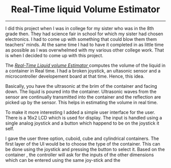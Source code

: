 <center><h1>Real-Time liquid Volume Estimator</h1></center>

---

I did this project when I was in college for my sister who was in the 8th grade then. They had science fair in school for which my sister had chosen electronics. I had to come up with something that could blow them them teachers' minds. At the same time I had to have it completed in as little time as possible as I was overwhelmed with my various other college work. That is when I decided to come up with this project.

The <i> <u>Real-Time Liquid volume Estimator </u></i> computes the volume of the liquid in a container in Real time. I had a broken joystick, an ultasonic sensor and a microcontroller developement board at that time. Hence, this idea.

Basically, you have the ultrasonic at the brim of the container and facing down. The liquid is poured into the container. Ultrasonic waves from the sensor are continually transmitted into the container and the reflection are picked up by the sensor. This helps in estimating the volume in real time.

To make it more interesting I added a simple user interface for the user. There is a 16x2 LCD which is used for display. The input is handled using a single analog joystick and a button which happend to be on the joystick it self.

I gave the user three option, cuboid, cube and cylindrical containers. The first layer of the UI would be to choose the type of the container. This can be done using the joystick and pressing the button to select it. Based on the container , the controller will ask for the inputs of the other dimensions which can be entered using the same joy-stick and the 
